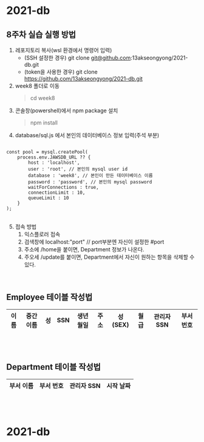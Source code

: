 # 2021-db

## 8주차 실습 실행 방법
1. 레포지토리 복사(wsl 환경에서 명령어 입력)
    - (SSH 설정한 경우) git clone git@github.com:13akseongyong/2021-db.git
    - (token을 사용한 경우) git clone https://github.com/13akseongyong/2021-db.git
2. week8 폴더로 이동
    > cd week8
3. 콘솔창(powershell)에서 npm package 설치
    > npm install
4. database/sql.js 에서 본인의 데이터베이스 정보 입력(주석 부분)

<pre>
<code>
const pool = mysql.createPool(
    process.env.JAWSDB_URL ?? {
        host : 'localhost',
        user : 'root', // 본인의 mysql user id
        database : 'week8', // 본인이 만든 데이터베이스 이름
        password : 'password', // 본인의 mysql password
        waitForConnections : true,
        connectionLimit : 10,
        queueLimit : 10
    }
);
</code>
</pre>
5. 접속 방법
    1. 익스플로러 접속
    2. 검색창에 localhost:"port" // port부분엔 자신이 설정한 #port
    3. 주소에 /home을 붙이면, Department 정보가 나온다.
    4. 주오세 /update를 붙이면, Department에서 자신이 원하는 항목을 삭제할 수 있다. 


<br>

## <span stlye = "color:red">Employee 테이블 작성법</span>

이름|중간 이름|성|SSN|생년월일|주소|성(SEX)|월급|관리자 SSN|부서 번호
---|---|---|---|---|---|---|---|---|---|

<br></br>

## <span stlye = "color:red">Department 테이블 작성법</span>
부서 이름|부서 번호|관리자 SSN|시작 날짜|
---|---|---|---|


<br></br>



# 2021-db
